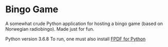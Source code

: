 # Bingo Game

A somewhat crude Python application for hosting a bingo game (based on Norwegian radiobingo).
Made just for fun.

Python version 3.6.8
To run, one must also install [FPDF for Python](https://pyfpdf.readthedocs.io/en/latest/index.html)
